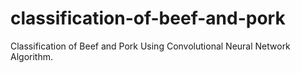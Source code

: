 # classification-of-beef-and-pork
Classification of Beef and Pork Using Convolutional Neural Network Algorithm.
